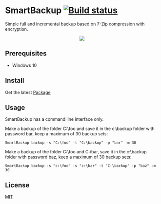 # SmartBackup [![Build status](https://ci.appveyor.com/api/projects/status/5cn0gm9at2quej7l/branch/master?svg=true)](https://ci.appveyor.com/project/gethomast/smart-backup/branch/master)
Simple full and incremental backup based on 7-Zip compression with encryption.

<p align="center">
	<img src="https://raw.github.com/geheb/smart_backup/master/logo.svg?sanitize=true">
</p>

## Prerequisites
* Windows 10

## Install
Get the latest [Package](https://github.com/geheb/smart_backup/releases/latest)

## Usage
SmartBackup has a command line interface only.

Make a backup of the folder C:\foo and save it in the c:\backup folder with password bar, keep a maximum of 30 backup sets:

	SmartBackup backup -s "C:\foo" -t "C:\backup" -p "bar" -m 30

Make a backup of the folder C:\foo and C:\bar, save it in the c:\backup folder with password baz, keep a maximum of 30 backup sets:

	SmartBackup backup -s "c:\foo" -s "c:\bar" -t "C:\backup" -p "baz" -m 30

## License
[MIT](https://github.com/geheb/smart_backup/blob/master/LICENSE)
